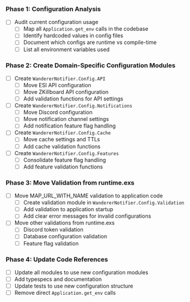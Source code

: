 ### Phase 1: Configuration Analysis
- [ ] Audit current configuration usage
  - [ ] Map all `Application.get_env` calls in the codebase
  - [ ] Identify hardcoded values in config files
  - [ ] Document which configs are runtime vs compile-time
  - [ ] List all environment variables used

### Phase 2: Create Domain-Specific Configuration Modules
- [ ] Create `WandererNotifier.Config.API`
  - [ ] Move ESI API configuration
  - [ ] Move ZKillboard API configuration
  - [ ] Add validation functions for API settings
- [ ] Create `WandererNotifier.Config.Notifications`
  - [ ] Move Discord configuration
  - [ ] Move notification channel settings
  - [ ] Add notification feature flag handling
- [ ] Create `WandererNotifier.Config.Cache`
  - [ ] Move cache settings and TTLs
  - [ ] Add cache validation functions
- [ ] Create `WandererNotifier.Config.Features`
  - [ ] Consolidate feature flag handling
  - [ ] Add feature validation functions

### Phase 3: Move Validation from runtime.exs
- [ ] Move MAP_URL_WITH_NAME validation to application code
  - [ ] Create validation module in `WandererNotifier.Config.Validation`
  - [ ] Add validation to application startup
  - [ ] Add clear error messages for invalid configurations
- [ ] Move other validations from runtime.exs
  - [ ] Discord token validation
  - [ ] Database configuration validation
  - [ ] Feature flag validation

### Phase 4: Update Code References
- [ ] Update all modules to use new configuration modules
- [ ] Add typespecs and documentation
- [ ] Update tests to use new configuration structure
- [ ] Remove direct `Application.get_env` calls